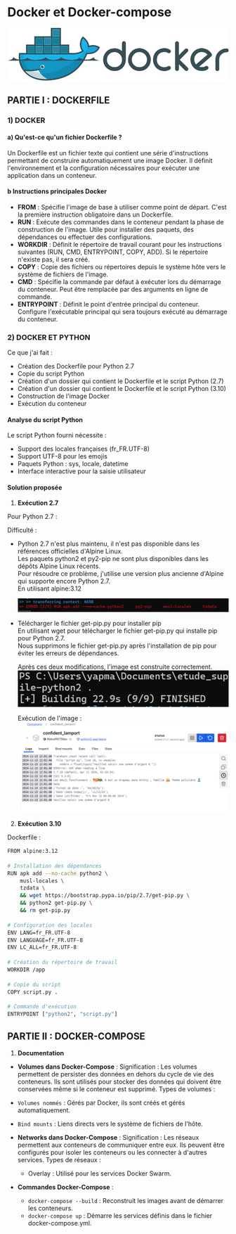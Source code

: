 # Docker et Docker-compose

![alt text](img/dockerlogo.png)

## PARTIE I : DOCKERFILE

### 1) DOCKER

#### a) Qu'est-ce qu'un fichier Dockerfile ?

Un Dockerfile est un fichier texte qui contient une série d'instructions permettant de construire automatiquement une image Docker. Il définit l'environnement et la configuration nécessaires pour exécuter une application dans un conteneur.

#### b Instructions principales Docker

- **FROM** : Spécifie l'image de base à utiliser comme point de départ. C'est la première instruction obligatoire dans un Dockerfile.
- **RUN** : Exécute des commandes dans le conteneur pendant la phase de construction de l'image. Utile pour installer des paquets, des dépendances ou effectuer des configurations.
- **WORKDIR** : Définit le répertoire de travail courant pour les instructions suivantes (RUN, CMD, ENTRYPOINT, COPY, ADD). Si le répertoire n'existe pas, il sera créé.
- **COPY** : Copie des fichiers ou répertoires depuis le système hôte vers le système de fichiers de l'image.
- **CMD** : Spécifie la commande par défaut à exécuter lors du démarrage du conteneur. Peut être remplacée par des arguments en ligne de commande.
- **ENTRYPOINT** : Définit le point d'entrée principal du conteneur. Configure l'exécutable principal qui sera toujours exécuté au démarrage du conteneur.

### 2) DOCKER ET PYTHON

Ce que j'ai fait :

- Création des Dockerfile pour Python 2.7
- Copie du script Python
- Création d'un dossier qui contient le Dockerfile et le script Python (2.7)
- Création d'un dossier qui contient le Dockerfile et le script Python (3.10)
- Construction de l'image Docker
- Exécution du conteneur

#### Analyse du script Python

Le script Python fourni nécessite :

- Support des locales françaises (fr_FR.UTF-8)
- Support UTF-8 pour les emojis
- Paquets Python : sys, locale, datetime
- Interface interactive pour la saisie utilisateur

#### Solution proposée

1. **Exécution 2.7**

Pour Python 2.7 :

Difficulté :

- Python 2.7 n'est plus maintenu, il n'est pas disponible dans les références officielles d'Alpine Linux.  
  Les paquets python2 et py2-pip ne sont plus disponibles dans les dépôts Alpine Linux récents.  
  Pour résoudre ce problème, j'utilise une version plus ancienne d'Alpine qui supporte encore Python 2.7.  
  En utilisant alpine:3.12

  ![alt text](img/errpaquet.png)

- Télécharger le fichier get-pip.py pour installer pip  
  En utilisant wget pour télécharger le fichier get-pip.py qui installe pip pour Python 2.7.  
  Nous supprimons le fichier get-pip.py après l'installation de pip pour éviter les erreurs de dépendances.

  Après ces deux modifications, l'image est construite correctement.  
  ![alt text](img/2.7oke.png)

  Exécution de l'image :  
  ![alt text](img/run2.7.png)

2. **Exécution 3.10**

Dockerfile :

```bash
FROM alpine:3.12

# Installation des dépendances
RUN apk add --no-cache python2 \
    musl-locales \
    tzdata \
    && wget https://bootstrap.pypa.io/pip/2.7/get-pip.py \
    && python2 get-pip.py \
    && rm get-pip.py

# Configuration des locales
ENV LANG=fr_FR.UTF-8
ENV LANGUAGE=fr_FR.UTF-8
ENV LC_ALL=fr_FR.UTF-8

# Création du répertoire de travail
WORKDIR /app

# Copie du script
COPY script.py .

# Commande d'exécution
ENTRYPOINT ["python2", "script.py"]
```

## PARTIE II : DOCKER-COMPOSE

1. **Documentation**

- **Volumes dans Docker-Compose** :
  Signification : Les volumes permettent de persister des données en dehors du cycle de vie des conteneurs. Ils sont utilisés pour stocker des données qui doivent être conservées même si le conteneur est supprimé.
  Types de volumes :

- `Volumes nommés` : Gérés par Docker, ils sont créés et gérés automatiquement.
- `Bind mounts` : Liens directs vers le système de fichiers de l'hôte.

- **Networks dans Docker-Compose** :
  Signification : Les réseaux permettent aux conteneurs de communiquer entre eux. Ils peuvent être configurés pour isoler les conteneurs ou les connecter à d'autres services.
  Types de réseaux :

  - Overlay : Utilisé pour les services Docker Swarm.

- **Commandes Docker-Compose** :
  - `docker-compose --build` : Reconstruit les images avant de démarrer les conteneurs.
  - `docker-compose up` : Démarre les services définis dans le fichier docker-compose.yml.
